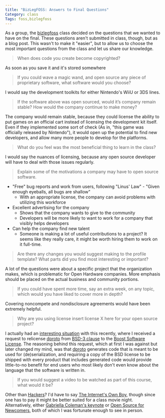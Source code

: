 ```yaml
---
title: "BizLegFOSS: Answers to Final Questions"
Category: class
Tags: foss,bizlegfoss
---
```


As a group, the [bizlegfoss][] class decided on the questions that we wanted to have on the final.
These questions aren't submitted in class, though, but as a blog post.
This wasn't to make it "easier", but to allow us to choose the most important questions from the class and let us share our knowledge.

> When does code you create become copyrighted?

As soon as you save it and it's stored somewhere

> If you could wave a magic wand, and open source any piece of proprietary software, what software would you choose?

I would say the development toolkits for either Nintendo's WiiU or 3DS lines.

> If the software above was open sourced, would it’s company remain stable? How would the company continue to make money?

The company would remain stable, because they could license the ability to put games on an official cart instead of licensing the development kit itself.
Even if they implemented some sort of check (As in, "this game was officially released by Nintendo"), it would open up the potential to find new developers, and allow many more people to develop for the platforms.

> What do you feel was the most beneficial thing to learn in the class?

I would say the nuances of licensing, because any open source developer will have to deal with those issues regularly.

> Explain some of the motivations a company may have to open source software.

- "Free" bug reports and work from users, following "Linus' Law" - "Given enough eyeballs, all bugs are shallow"
	- With an appropriate license, the company can avoid problems with utilizing this workforce
- Excellent advertising for the company
	- Shows that the company wants to give to the community
	- Developers will be more likely to want to work for a company that visibly helps developers
- Can help the company find new talent
	- Someone is making a lot of useful contributions to a project? It seems like they really care, it might be worth hiring them to work on it full-time.

> Are there any changes you would suggest making to the profile template? What parts did you find most interesting or important?

A lot of the questions were about a specific project that the organization makes, which is problematic for Open Hardware companies.
More emphasis should be placed on the actual business and community portions.

> If you could have spent more time, say an extra week, on any topic, which would you have liked to cover more in depth?

Covering noncompete and nondisclosure agreements would have been extremely helpful.

> Why are you using license insert license X here for your open source project?

I actually had an [interesting situation][issue 38] with this recently, where I received a request to relicense [dproto][] from [BSD-3 clause][] to the [Boost Software License][BSL-1].
The reasoning behind this request, which at first I was against but later changed my mind, was that [dproto][] generates code that is meant to be used for (de)serialization, and requiring a copy of the BSD license to be shipped with every product that includes generated code would provide little-to-no benefit for end users who most likely don't even know about the language that the software is written in.

> If you would suggest a video to be watched as part of this course, what would it be?

Other than [Hackers][]?
I'd have to say [The Internet's Own Boy][], though since one has to pay it might be better suited for a class movie night.
Alternatively, either [Gabriella Coleman's keynote][biella] or [Open Source for Newcomers][], both of which I was fortunate enough to see in person.

[bizlegfoss]: http://bizlegfoss-ritigm.rhcloud.com/
[issue 38]: https://github.com/msoucy/dproto/issues/38
[dproto]: http://github.com/msoucy/dproto
[BSD-3 clause]: http://choosealicense.com/licenses/bsd-3-clause/
[BSL-1]: http://www.boost.org/users/license.html
[Hackers]: http://www.imdb.com/title/tt0113243/
[The Internet's Own Boy]: http://www.takepart.com/internets-own-boy
[biella]: http://pyvideo.org/video/3493/keynote-gabriella-coleman
[Open Source for Newcomers]: http://pyvideo.org/video/3405/open-source-for-newcomers-and-the-people-who-want
